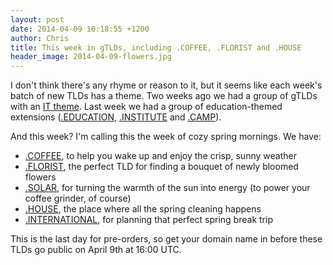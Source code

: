 ```yaml
---
layout: post
date: 2014-04-09 10:18:55 +1200
author: Chris
title: This week in gTLDs, including .COFFEE, .FLORIST and .HOUSE
header_image: 2014-04-09-flowers.jpg
---
```


<!-- excerpt -->

I don't think there's any rhyme or reason to it, but it seems like each week's batch of new TLDs has a theme. Two weeks ago we had a group of gTLDs with an [IT theme](https://iwantmyname.com/blog/2014/03/this-week-in-gtlds-is-rigged-up-for-the-it-crowd-plus-some-thoughts-on-email.html). Last week we had a group of education-themed extensions ([.EDUCATION](https://iwantmyname.com/domains/dot-education), [.INSTITUTE](https://iwantmyname.com/domains/dot-institute) and [.CAMP](https://iwantmyname.com/domains/dot-camp)). 

And this week? I'm calling this the week of cozy spring mornings. We have: 

<!-- /excerpt --> 

+ [.COFFEE](https://iwantmyname.com/domains/dot-coffee), to help you wake up and enjoy the crisp, sunny weather
+ [.FLORIST](https://iwantmyname.com/domains/dot-florist), the perfect TLD for finding a bouquet of newly bloomed flowers
+ [.SOLAR](https://iwantmyname.com/domains/dot-solar), for turning the warmth of the sun into energy (to power your coffee grinder, of course)
+ [.HOUSE](https://iwantmyname.com/domains/dot-house), the place where all the spring cleaning happens
+ [.INTERNATIONAL](https://iwantmyname.com/domains/dot-international), for planning that perfect spring break trip

This is the last day for pre-orders, so get your domain name in before these TLDs go public on April 9th at 16:00 UTC. 
